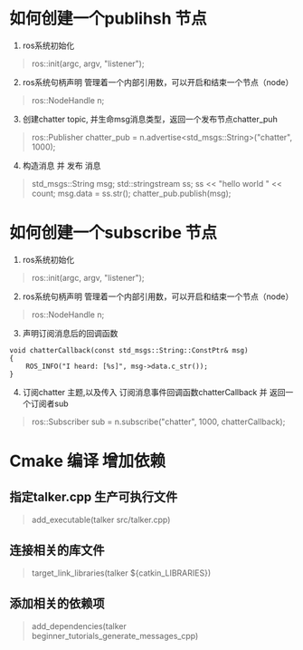 # 如何创建一个publihsh 节点
1. ros系统初始化
> ros::init(argc, argv, "listener");
2. ros系统句柄声明 管理着一个内部引用数，可以开启和结束一个节点（node）
> ros::NodeHandle n;
3. 创建chatter topic, 并生命msg消息类型，返回一个发布节点chatter_puh
> ros::Publisher chatter_pub = n.advertise<std_msgs::String>("chatter", 1000);
4. 构造消息 并 发布 消息
> std_msgs::String msg;
> std::stringstream ss;
> ss << "hello world " << count;
> msg.data = ss.str();
> chatter_pub.publish(msg);

# 如何创建一个subscribe 节点
1. ros系统初始化
> ros::init(argc, argv, "listener");
2. ros系统句柄声明 管理着一个内部引用数，可以开启和结束一个节点（node）
> ros::NodeHandle n;
3. 声明订阅消息后的回调函数
```
void chatterCallback(const std_msgs::String::ConstPtr& msg)
{
    ROS_INFO("I heard: [%s]", msg->data.c_str());
}
```
4. 订阅chatter 主题,以及传入 订阅消息事件回调函数chatterCallback  并 返回一个订阅者sub
> ros::Subscriber sub = n.subscribe("chatter", 1000, chatterCallback);


# Cmake 编译 增加依赖
## 指定talker.cpp 生产可执行文件
> add_executable(talker src/talker.cpp)
## 连接相关的库文件
> target_link_libraries(talker ${catkin_LIBRARIES})
## 添加相关的依赖项
> add_dependencies(talker beginner_tutorials_generate_messages_cpp)